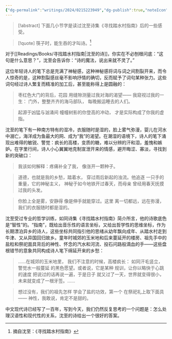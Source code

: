 ```yaml
---
{"dg-permalink":"writings/2024/0215223949","dg-publish":true,"noteIcon":3,"date":"2024-02-15T22:39","update":"2024-02-17T21:28","tags":["writing/2024/02","writing/review"],"id":"writing20240215223949","permalink":"/writings/2024/0215223949/","dgPassFrontmatter":true,"created":"2024-02-15T22:39","updated":"2024-02-17T21:28"}
---
```


>[!abstract] 下面几小节字是读过沈至诗集《寻找踏水村指南》后的一些感受。

>[!quote] 筷子时，能生吞的才叫诗。[^1]

对于[[Readings/Books/寻找踏水村指南\|沈至的诗]]，你实在不必刨根问底：“这句是什么意思？”，沈至会告诉你：“诗的魔法，说出来就不灵了。”

这位年轻诗人的笔下总是充满了神秘感，这种神秘感将词与词之间割裂开来，而令人惊奇的是，这种割裂感丝毫不影响抒情的确切，反而赋予了词句某种张力。这些词句经过诗人繁复而精准的加工后，甚至能称得上是圆融的：

>枣红色大门的背后，花园
>用缝隙测量过我对海的渴望——
>我窥视过我的一生：
>门外，整整齐齐的海马部队，
>每晚搬运睡去的人们。

>起源于凶猛与汹涌间
>幢幢树影的你登高的冲动，
>才是实际构成了你我的虚指。

沈至的笔下有一种南方特有的湿冷，衣服随时是湿的，脸上雾气弥漫，婴儿在河水中溺亡，海洋成为鱼最大的网、成为“我”的渴望。在潮湿的语境下，诗人的笔下涌现出难得的敏锐、警觉：疯长的高楼，变质的糖，难以分辨的汗和泪，羞愧和嫉妒。在字里行间，诗人小心翼翼地克制宣泄开来的情感，避开晦涩、寡淡，寻找到新的突破口：

>我该如何解释：疼痛补全了我，
>像涨开一颗种子。

>道德，也就是我的乡愁，踏着水，
>穿过雨后新起的浊流。他追逐
>一只手的重量，它的神秘主义，
>神秘于如今地铁开过春天，而母亲
>曾经用春天抚摸过我的头发。

>你脸上全是雾，安静得
>像是伸手就能穿过。这里
>离一切都远，远在弥漫，
>我们的衣服随时都是湿的。

沈至受过专业的哲学训练，如同诗集《寻找踏水村指南》简介所言，他的诗歌底色是“智性”的。“指南”，既给出音乐性的语言坐标，又给出哲学性的思维坐标，作为长期漂泊异乡的诗人，这些坐标共同指引他的思绪从幼年飘向成年、从踏水村走到牛津、又从异国回归故乡。童年时城郊的玉米地和后来蔓延开的楼房、祖先手中的盐粒和祭祀面具背后的神性、怀念的汽水和河流、投石问路般滴血的手——这些盘根错节的意象共同构成诗人笔下绵延开来的乡愁：

>......在城郊的玉米地里，
>我们不注意的时候，高楼疯长：
>如同汗毛竖立，警觉水一般蔓延
>的黑色愿望。或者说，它是某种
>规训，让你以略快于心跳的速度
>把说过的话再说一遍，于是日子
>就又过了一天，世界就变得很小，
>未来就变成了一根牙签。......

>想过没有，我们的祖先怎样
>学会了盐的功效，第一个
>在祭祀礼上取下面具——
>神性，我敢说，肯定不是甜的。

中文现代诗已经写了一百年，写到今天，我们仍然反复思考的一个问题是：怎么处理汉语性和现代性的关系，沈至的诗给出一个很好的答案。

[^1]: 摘自沈至：《寻找踏水村指南》